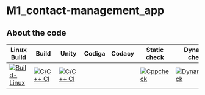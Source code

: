 # M1_contact-management_app

## About the code
| Linux Build | Build | Unity | Codiga | Codacy | Static check | Dynamic check |
| --- | --- | --- | --- | --- | --- | --- |
|[![Build-Linux](https://github.com/Daneshpatted/M1_contact-management_app/actions/workflows/BuildLinux.yml/badge.svg)](https://github.com/Daneshpatted/M1_contact-management_app/actions/workflows/BuildLinux.yml)|[![C/C++ CI](https://github.com/Daneshpatted/M1_contact-management_app/actions/workflows/c-cpp.yml/badge.svg)](https://github.com/Daneshpatted/M1_contact-management_app/actions/workflows/c-cpp.yml)|[![C/C++ CI](https://github.com/Daneshpatted/M1_contact-management_app/actions/workflows/unity.yml/badge.svg)](https://github.com/Daneshpatted/M1_contact-management_app/actions/workflows/unity.yml)| | |[![Cppcheck](https://github.com/Daneshpatted/M1_contact-management_app/actions/workflows/static_check.yml/badge.svg)](https://github.com/Daneshpatted/M1_contact-management_app/actions/workflows/static_check.yml)|[![Dynamiccheck](https://github.com/Daneshpatted/M1_contact-management_app/actions/workflows/Dynamic-check.yml/badge.svg)](https://github.com/Daneshpatted/M1_contact-management_app/actions/workflows/Dynamic-check.yml)|














